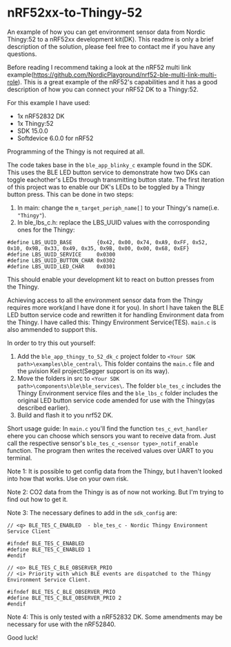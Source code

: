 # nRF52xx-to-Thingy-52
An example of how you can get environment sensor data from Nordic Thingy:52 to a nRF52xx development kit(DK). This readme is only a brief description of the solution, please feel free to contact me if you have any questions.

Before reading I recommend taking a look at the nRF52 multi link example(https://github.com/NordicPlayground/nrf52-ble-multi-link-multi-role). This is a great example of the nRF52's capabilities and it has a good description of how you can connect your nRF52 DK to a Thingy:52.

For this example I have used:
- 1x nRF52832 DK
- 1x Thingy:52
- SDK 15.0.0
- Softdevice 6.0.0 for nRF52

Programming of the Thingy is not required at all.

The code takes base in the `ble_app_blinky_c` example found in the SDK. This uses the BLE LED button service to demonstrate how two DKs can toggle eachother's LEDs through transmitting button state. The first iteration of this project was to enable our DK's LEDs to be toggled by a Thingy button press. This can be done in two steps:

1. In main: change the `m_target_periph_name[]` to your Thingy's name(i.e. `"Thingy"`).
2. In ble_lbs_c.h: replace the LBS_UUID values with the corrosponding ones for the Thingy: 
```
#define LBS_UUID_BASE        {0x42, 0x00, 0x74, 0xA9, 0xFF, 0x52, 0x10, 0x9B, 0x33, 0x49, 0x35, 0x9B, 0x00, 0x00, 0x68, 0xEF}
#define LBS_UUID_SERVICE     0x0300
#define LBS_UUID_BUTTON_CHAR 0x0302
#define LBS_UUID_LED_CHAR    0x0301
```

This should enable your development kit to react on button presses from the Thingy. 

Achieving access to all the environment sensor data from the Thingy requires more work(and I have done it for you). In short I have taken the BLE LED button service code and rewritten it for handling Environment data from the Thingy. I have called this: Thingy Environment Service(TES). `main.c` is also ammended to support this. 

In order to try this out yourself:
1. Add the `ble_app_thingy_to_52_dk_c` project folder to `<Your SDK path>\examples\ble_central\`. This folder contains the `main.c` file and the µvision Keil project(Segger support is on its way). 
2. Move the folders in src to `<Your SDK path>\components\ble\ble_services\`. The folder `ble_tes_c` includes the Thingy Environment service files and the `ble_lbs_c` folder includes the original LED button service code amended for use with the Thingy(as described earlier). 
3. Build and flash it to you nrf52 DK. 

Short usage guide:
In `main.c` you'll find the function `tes_c_evt_handler` ehere you can choose which sensors you want to receive data from. Just call the respective sensor's `ble_tes_c_<sensor type>_notif_enable` function. The program then writes the received values over UART to you terminal.  

Note 1: It is possible to get config data from the Thingy, but I haven't looked into how that works. Use on your own risk. 

Note 2: CO2 data from the Thingy is as of now not working. But I'm trying to find out how to get it. 

Note 3: The necessary defines to add in the `sdk_config` are: 
```
// <q> BLE_TES_C_ENABLED  - ble_tes_c - Nordic Thingy Environment Service Client

#ifndef BLE_TES_C_ENABLED
#define BLE_TES_C_ENABLED 1
#endif

// <o> BLE_TES_C_BLE_OBSERVER_PRIO  
// <i> Priority with which BLE events are dispatched to the Thingy Environment Service Client.

#ifndef BLE_TES_C_BLE_OBSERVER_PRIO
#define BLE_TES_C_BLE_OBSERVER_PRIO 2
#endif

```

Note 4: This is only tested with a nRF52832 DK. Some amendments may be necessary for use with the nRF52840. 

Good luck!

